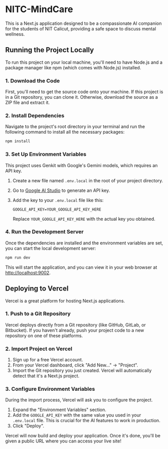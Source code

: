 # NITC-MindCare

This is a Next.js application designed to be a compassionate AI companion for the students of NIT Calicut, providing a safe space to discuss mental wellness.

## Running the Project Locally

To run this project on your local machine, you'll need to have Node.js and a package manager like npm (which comes with Node.js) installed.

### 1. Download the Code

First, you'll need to get the source code onto your machine. If this project is in a Git repository, you can clone it. Otherwise, download the source as a ZIP file and extract it.

### 2. Install Dependencies

Navigate to the project's root directory in your terminal and run the following command to install all the necessary packages:

```bash
npm install
```

### 3. Set Up Environment Variables

This project uses Genkit with Google's Gemini models, which requires an API key.

1.  Create a new file named `.env.local` in the root of your project directory.
2.  Go to [Google AI Studio](https://aistudio.google.com/app/apikey) to generate an API key.
3.  Add the key to your `.env.local` file like this:

    ```
    GOOGLE_API_KEY=YOUR_GOOGLE_API_KEY_HERE
    ```

    Replace `YOUR_GOOGLE_API_KEY_HERE` with the actual key you obtained.

### 4. Run the Development Server

Once the dependencies are installed and the environment variables are set, you can start the local development server:

```bash
npm run dev
```

This will start the application, and you can view it in your web browser at [http://localhost:9002](http://localhost:9002).

## Deploying to Vercel

Vercel is a great platform for hosting Next.js applications.

### 1. Push to a Git Repository

Vercel deploys directly from a Git repository (like GitHub, GitLab, or Bitbucket). If you haven't already, push your project code to a new repository on one of these platforms.

### 2. Import Project on Vercel

1.  Sign up for a free Vercel account.
2.  From your Vercel dashboard, click "Add New..." -> "Project".
3.  Import the Git repository you just created. Vercel will automatically detect that it's a Next.js project.

### 3. Configure Environment Variables

During the import process, Vercel will ask you to configure the project.

1.  Expand the "Environment Variables" section.
2.  Add the `GOOGLE_API_KEY` with the same value you used in your `.env.local` file. This is crucial for the AI features to work in production.
3.  Click "Deploy".

Vercel will now build and deploy your application. Once it's done, you'll be given a public URL where you can access your live site!
